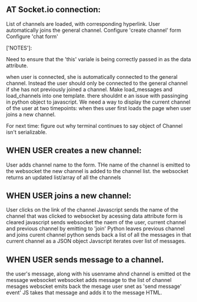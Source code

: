 ## AT Socket.io connection: 
List of channels are loaded, with corresponding hyperlink.
User automatically joins the general channel.
Configure 'create channel' form
Configure 'chat form'


['NOTES']: 

Need to ensure that the 'this' variale is being correctly passed in as the data attribute.


when user is connected, she is automatically connected to the general channel. Instead the user should only be connected to the general channel if she has not previously joined a channel.
Make load_messages and load_channels into one template.
there shouldnt e an issue with passinging in python object to javascript.
We need a way to display the current channel of the user at two timepoints: 
    when thes user first loads the page 
    when user joins a new channel.


For next time:
figure out why terminal continues to say object of Channel isn't serializable. 





## WHEN USER creates a new channel:
User adds channel name to the form.
THe name of the channel is emitted to the websocket 
the new channel is added to the channel list.
the websocket returns an updated list/array of all the channels

## WHEN USER joins a new channel:
User clicks on the link of the channel 
Javascript sends the name of the channel that was clicked to websocket by acessing data attribute
form is cleared
javascript sends websocket the naem of the user, current channel and previous channel by emitting to 'join'
Python leaves previous channel and joins curent channel
python sends back a list of all the messages in that current channel as a JSON object
Javscript iterates over list of messages.


## WHEN USER sends message to a channel.
the user's message, along with his usenrame ahnd channel is emitted ot the message websocket
websocket adds message to the list of channel mesages
webscket emits back the mesage user snet as 'send message' event'
JS takes that message and adds it to the message HTML.
